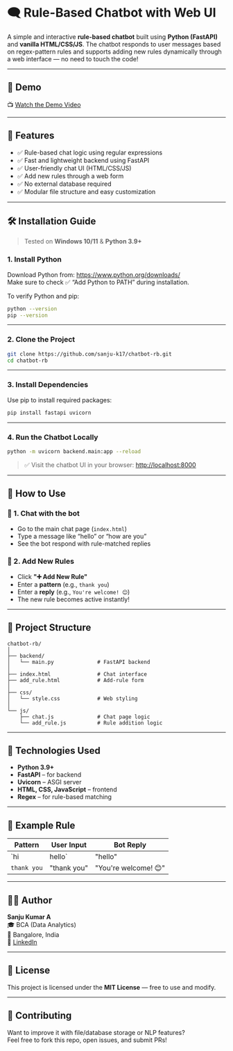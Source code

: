 # 🗨️ Rule-Based Chatbot with Web UI

A simple and interactive **rule-based chatbot** built using **Python (FastAPI)** and **vanilla HTML/CSS/JS**. The chatbot responds to user messages based on regex-pattern rules and supports adding new rules dynamically through a web interface — no need to touch the code!

---

## 🎥 Demo

📺 [Watch the Demo Video](https://youtu.be/Gd9-t8JYSLM)  


---

## 🚀 Features

- ✅ Rule-based chat logic using regular expressions
- ✅ Fast and lightweight backend using FastAPI
- ✅ User-friendly chat UI (HTML/CSS/JS)
- ✅ Add new rules through a web form
- ✅ No external database required
- ✅ Modular file structure and easy customization

---

## 🛠️ Installation Guide

> Tested on **Windows 10/11** & **Python 3.9+**

### 1. Install Python

Download Python from: https://www.python.org/downloads/  
Make sure to check ✅ “Add Python to PATH” during installation.

To verify Python and pip:

```bash
python --version
pip --version
```

---

### 2. Clone the Project

```bash
git clone https://github.com/sanju-k17/chatbot-rb.git
cd chatbot-rb
```

---

### 3. Install Dependencies

Use pip to install required packages:

```bash
pip install fastapi uvicorn
```

---

### 4. Run the Chatbot Locally

```bash
python -m uvicorn backend.main:app --reload
```

> ✅ Visit the chatbot UI in your browser: [http://localhost:8000](http://localhost:8000)

---

## 🧪 How to Use

### 🔹 1. Chat with the bot

- Go to the main chat page (`index.html`)
- Type a message like “hello” or “how are you”
- See the bot respond with rule-matched replies

### 🔹 2. Add New Rules

- Click **"➕ Add New Rule"**
- Enter a **pattern** (e.g., `thank you`)
- Enter a **reply** (e.g., `You're welcome! 😊`)
- The new rule becomes active instantly!

---

## 📁 Project Structure

```
chatbot-rb/
│
├── backend/
│   └── main.py              # FastAPI backend
│
├── index.html               # Chat interface
├── add_rule.html            # Add-rule form
│
├── css/
│   └── style.css            # Web styling
│
└── js/
    ├── chat.js              # Chat page logic
    └── add_rule.js          # Rule addition logic
```

---

## 🧠 Technologies Used

- **Python 3.9+**
- **FastAPI** – for backend
- **Uvicorn** – ASGI server
- **HTML, CSS, JavaScript** – frontend
- **Regex** – for rule-based matching

---

## 📌 Example Rule

| Pattern         | User Input         | Bot Reply               |
|----------------|--------------------|--------------------------|
| `hi|hello`     | "hello"            | "Hi there!"              |
| `thank you`    | "thank you"        | "You're welcome! 😊"     |

---

## 👨‍💻 Author

**Sanju Kumar A**  
🎓 BCA (Data Analytics)  
📍 Bangalore, India  
🔗 [LinkedIn](https://www.linkedin.com/in/sanjukumar1708)

---

## 📃 License

This project is licensed under the **MIT License** — free to use and modify.

---

## 🙌 Contributing

Want to improve it with file/database storage or NLP features?  
Feel free to fork this repo, open issues, and submit PRs!
